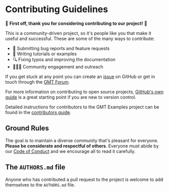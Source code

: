 # Contributing Guidelines

:tada: **First off, thank you for considering contributing to our project!** :tada:

This is a community-driven project, so it's people like you that make it useful and
successful.
These are some of the many ways to contribute:

* :bug: Submitting bug reports and feature requests
* :memo: Writing tutorials or examples
* :mag: Fixing typos and improving the documentation
* :people_holding_hands: Community engagement and outreach

If you get stuck at any point you can create an
[issue](https://github.com/GenericMappingTools/gmt-examples/issues) on GitHub or
get in touch through the [GMT Forum](https://forum.generic-mapping-tools.org/).

For more information on contributing to open source projects,
[GitHub's own guide](https://opensource.guide/how-to-contribute)
is a great starting point if you are new to version control.

Detailed instructions for contributors to the GMT Examples project can be found
in the [contributors guide](https://www.generic-mapping-tools.org/gmt-examples/contributing.html).

## Ground Rules

The goal is to maintain a diverse community that's pleasant for everyone.
**Please be considerate and respectful of others**.
Everyone must abide by our [Code of Conduct](CODE_OF_CONDUCT.md) and we encourage all to
read it carefully.

## The `AUTHORS.md` file

Anyone who has contributed a pull request to the project is welcome to add
themselves to the `AUTHORS.md` file.
